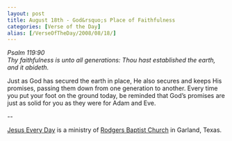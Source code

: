 ```yaml
---
layout: post
title: August 18th - God&rsquo;s Place of Faithfulness
categories: [Verse of the Day]
alias: [/VerseOfTheDay/2008/08/18/]
---
```


_Psalm 119:90  
Thy faithfulness is unto all generations: Thou hast established the
earth, and it abideth._

Just as God has secured the earth in place, He also secures and
keeps His promises, passing them down from one generation to another.
Every time you put your foot on the ground today, be reminded that
God&rsquo;s promises are just as solid for you as they were for Adam
and Eve.

 --

<a href=http://jesuseveryday.net>Jesus Every Day</a> is a ministry of <a href=http://rodgersbaptist.net>Rodgers Baptist Church</a> in Garland, Texas.
